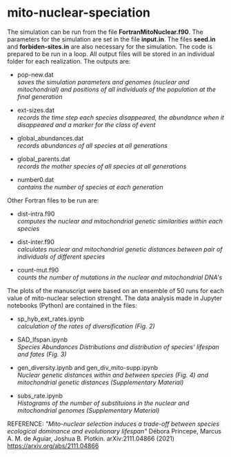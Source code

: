 # mito-nuclear-speciation

The simulation can be run from the file **FortranMitoNuclear.f90**. The parameters for the simulation are set in the file **input.in**. The files **seed.in** and **forbiden-sites.in** are also necessary for the simulation. The code is prepared to be run in a loop. All output files will be stored in an individual folder for each realization. The outputs are:

   - pop-new.dat  
   _saves the simulation parameters and genomes (nuclear and mitochondrial) and positions of all individuals of the population at the final generation_
   
   - ext-sizes.dat  
   _records the time step each species disappeared, the abundance when it disappeared and a marker for the class of event_
   
   - global_abundances.dat  
   _records abundances of all species at all generations_

   - global_parents.dat     
   _records the mother species of all species at all generations_
   
   - number0.dat  
   _contains the number of species at each generation_

Other Fortran files to be run are:

   - dist-intra.f90   
   _computes the nuclear and mitochondrial genetic similarities within each species_

   - dist-inter.f90   
   _calculates nuclear and mitochondrial genetic distances between pair of individuals of different species_
   
   - count-mut.f90    
   _counts the number of mutations in the nuclear and mitochondrial DNA's_
  
The plots of the manuscript were based on an ensemble of 50 runs for each value of mito-nuclear selection strenght. The data analysis made in Jupyter notebooks (Python) are contained in the files:

   - sp_hyb_ext_rates.ipynb   
   _calculation of the rates of diversification (Fig. 2)_

   - SAD_lfspan.ipynb   
   _Species Abundances Distributions and distribution of species' lifespan and fates (Fig. 3)_
   
   - gen_diversity.ipynb  and   gen_div_mito-supp.ipynb   
   _Nuclear genetic distances within and between species (Fig. 4) and mitochondrial genetic distances (Supplementary Material)_
   
   - subs_rate.ipynb    
   _Histograms of the number of substituions in the nuclear and mitochondrial genomes (Supplementary Material)_
  
  REFERENCE: _"Mito-nuclear selection induces a trade-off between species ecological dominance and evolutionary lifespan"_ Débora Princepe, Marcus A. M. de Aguiar, Joshua B. Plotkin. arXiv:2111.04866 (2021) https://arxiv.org/abs/2111.04866
